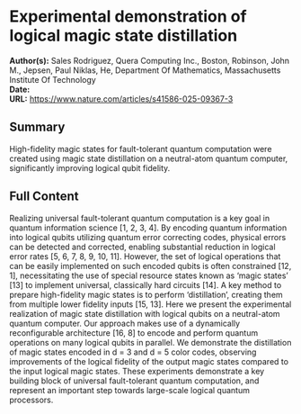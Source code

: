 # Experimental demonstration of logical magic state distillation

**Author(s):** Sales Rodriguez, Quera Computing Inc., Boston, Robinson, John M., Jepsen, Paul Niklas, He, Department Of Mathematics, Massachusetts Institute Of Technology  
**Date:**   
**URL:** https://www.nature.com/articles/s41586-025-09367-3

## Summary
High-fidelity magic states for fault-tolerant quantum computation were created using magic state distillation on a neutral-atom quantum computer, significantly improving logical qubit fidelity.

## Full Content
Realizing universal fault-tolerant quantum computation is a key goal in quantum information science [1, 2, 3, 4]. By encoding quantum information into logical qubits utilizing quantum error correcting codes, physical errors can be detected and corrected, enabling substantial reduction in logical error rates [5, 6, 7, 8, 9, 10, 11]. However, the set of logical operations that can be easily implemented on such encoded qubits is often constrained [12, 1], necessitating the use of special resource states known as ‘magic states’ [13] to implement universal, classically hard circuits [14]. A key method to prepare high-fidelity magic states is to perform ‘distillation’, creating them from multiple lower fidelity inputs [15, 13]. Here we present the experimental realization of magic state distillation with logical qubits on a neutral-atom quantum computer. Our approach makes use of a dynamically reconfigurable architecture [16, 8] to encode and perform quantum operations on many logical qubits in parallel. We demonstrate the distillation of magic states encoded in d = 3 and d = 5 color codes, observing improvements of the logical fidelity of the output magic states compared to the input logical magic states. These experiments demonstrate a key building block of universal fault-tolerant quantum computation, and represent an important step towards large-scale logical quantum processors.